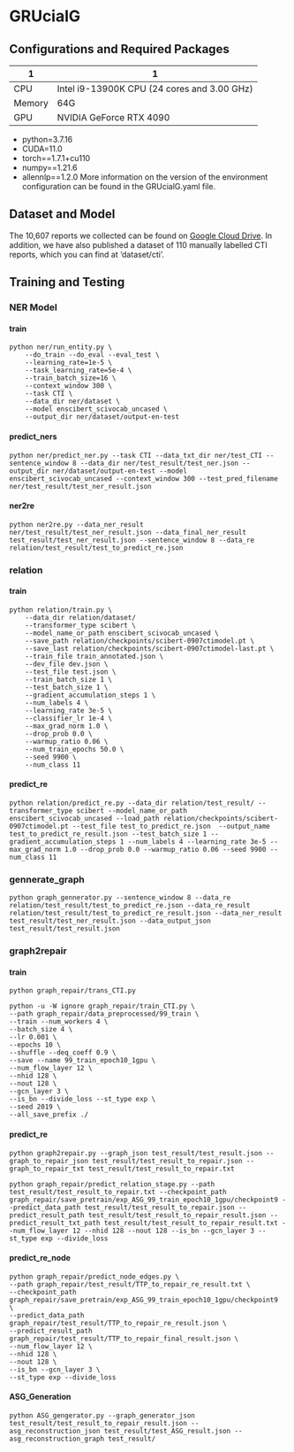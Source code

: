 # GRUcialG

## Configurations and Required Packages
| 1    | 1    |
| ---- | ---- |
| CPU       | Intel i9-13900K CPU (24 cores and 3.00 GHz)    |
| Memory    | 64G                                            |
| GPU       | NVIDIA GeForce RTX 4090                        |

- python=3.7.16
- CUDA=11.0
- torch==1.7.1+cu110
- numpy==1.21.6
- allennlp==1.2.0
More information on the version of the environment configuration can be found in the GRUcialG.yaml file.

## Dataset and Model
The 10,607 reports we collected can be found on [Google Cloud Drive](https://drive.google.com/file/d/1xYeR9TbEQEgEAwrZHRXQ24ssntse71TJ/view?usp=sharing). In addition, we have also published a dataset of 110 manually labelled CTI reports, which you can find at ‘dataset/cti’.



## Training and Testing
### NER Model

#### train

```shell
python ner/run_entity.py \
	--do_train --do_eval --eval_test \
	--learning_rate=1e-5 \
	--task_learning_rate=5e-4 \
	--train_batch_size=16 \
	--context_window 300 \
	--task CTI \
	--data_dir ner/dataset \
	--model enscibert_scivocab_uncased \
	--output_dir ner/dataset/output-en-test
```

#### predict_ners

```shell
python ner/predict_ner.py --task CTI --data_txt_dir ner/test_CTI --sentence_window 8 --data_dir ner/test_result/test_ner.json --output_dir ner/dataset/output-en-test --model enscibert_scivocab_uncased --context_window 300 --test_pred_filename ner/test_result/test_ner_result.json
```

####  ner2re

```shell
python ner2re.py --data_ner_result ner/test_result/test_ner_result.json --data_final_ner_result test_result/test_ner_result.json --sentence_window 8 --data_re relation/test_result/test_to_predict_re.json
```

### relation

#### train

```shell
python relation/train.py \
	--data_dir relation/dataset/ 
	--transformer_type scibert \
	--model_name_or_path enscibert_scivocab_uncased \
	--save_path relation/checkpoints/scibert-0907ctimodel.pt \
	--save_last relation/checkpoints/scibert-0907ctimodel-last.pt \
	--train_file train_annotated.json \
	--dev_file dev.json \
	--test_file test.json \
	--train_batch_size 1 \
	--test_batch_size 1 \
	--gradient_accumulation_steps 1 \
	--num_labels 4 \
	--learning_rate 3e-5 \
	--classifier_lr 1e-4 \
	--max_grad_norm 1.0 \
	--drop_prob 0.0 \
	--warmup_ratio 0.06 \
	--num_train_epochs 50.0 \
	--seed 9900 \
	--num_class 11
```

#### predict_re

```shell
python relation/predict_re.py --data_dir relation/test_result/ --transformer_type scibert --model_name_or_path enscibert_scivocab_uncased --load_path relation/checkpoints/scibert-0907ctimodel.pt --test_file test_to_predict_re.json  --output_name test_to_predict_re_result.json --test_batch_size 1 --gradient_accumulation_steps 1 --num_labels 4 --learning_rate 3e-5 --max_grad_norm 1.0 --drop_prob 0.0 --warmup_ratio 0.06 --seed 9900 --num_class 11

```

### gennerate_graph

```shell
python graph_gennerator.py --sentence_window 8 --data_re relation/test_result/test_to_predict_re.json --data_re_result relation/test_result/test_to_predict_re_result.json --data_ner_result test_result/test_ner_result.json --data_output_json test_result/test_result.json
```

### graph2repair 

#### train

```shell
python graph_repair/trans_CTI.py
```

```shell
python -u -W ignore graph_repair/train_CTI.py \
--path graph_repair/data_preprocessed/99_train \
--train --num_workers 4 \
--batch_size 4 \
--lr 0.001 \
--epochs 10 \
--shuffle --deq_coeff 0.9 \
--save --name 99_train_epoch10_1gpu \
--num_flow_layer 12 \
--nhid 128 \
--nout 128 \
--gcn_layer 3 \
--is_bn --divide_loss --st_type exp \
--seed 2019 \
--all_save_prefix ./
```

#### predict_re

```shell
python graph2repair.py --graph_json test_result/test_result.json --graph_to_repair_json test_result/test_result_to_repair.json --graph_to_repair_txt test_result/test_result_to_repair.txt
```

```shell
python graph_repair/predict_relation_stage.py --path test_result/test_result_to_repair.txt --checkpoint_path graph_repair/save_pretrain/exp_ASG_99_train_epoch10_1gpu/checkpoint9 --predict_data_path test_result/test_result_to_repair.json --predict_result_path test_result/test_result_to_repair_result.json --predict_result_txt_path test_result/test_result_to_repair_result.txt --num_flow_layer 12 --nhid 128 --nout 128 --is_bn --gcn_layer 3 --st_type exp --divide_loss
```

#### predict_re_node

```shell
python graph_repair/predict_node_edges.py \
--path graph_repair/test_result/TTP_to_repair_re_result.txt \
--checkpoint_path graph_repair/save_pretrain/exp_ASG_99_train_epoch10_1gpu/checkpoint9  \
--predict_data_path graph_repair/test_result/TTP_to_repair_re_result.json \
--predict_result_path graph_repair/test_result/TTP_to_repair_final_result.json \
--num_flow_layer 12 \
--nhid 128 \
--nout 128 \
--is_bn --gcn_layer 3 \
--st_type exp --divide_loss
```

#### ASG_Generation
```shell
python ASG_gengerator.py --graph_generator_json test_result/test_result_to_repair_result.json --asg_reconstruction_json test_result/test_ASG_result.json --asg_reconstruction_graph test_result/
```
